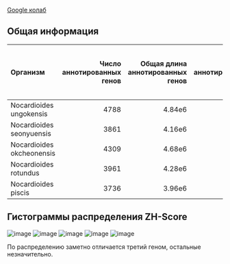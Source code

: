 [Google колаб](https://colab.research.google.com/drive/1FBPcuK243AwkyYU3NAYxGIfAm_4Q0lL-?usp=sharing)

## Общая информация

| Организм                                  |   Число аннотированных генов |   Общая длина аннотированных генов |   Процент аннотированных генов |   Число предсказанных участков Z-DNA без фильтрации по zh-score |   Число предсказанных участков Z-DNA |   Общая длина участков Z-DNA |
|:------------------------------------------|----------------------------------:|---------------------------------------:|---------------------------------------:|----------------------------------------------------------:|------------------------------------------:|---------------------------------:|
| Nocardioides ungokensis            |                              4788 |                                4.84e6 |                                84.36 |                                                   4624782 |                                       64046 |                             707888 |
| Nocardioides seonyuensis    |                              3861 |                                4.16e6 |                                88.24 |                                                   3974362 |                                       54571 |                             600565 |
| Nocardioides okcheonensis	                |                              4309 |                                4.68e6 |                                87.19 |                                                   4471533 |                                       82647 |                             910619 |
| Nocardioides rotundus	 |                              3961 |                                4.28e6 |                                87.79 |                                                   4088569 |                                       59677 |                             658953 |
| Nocardioides piscis	              |                              3736 |                                3.96e6 |                                87.87 |                                                   3784668	 |                                       45594 |                             500732 |
## Гистограммы распределения ZH-Score
![image](https://user-images.githubusercontent.com/55840957/173436728-d34c54ca-da5d-460f-8e20-f1b38c2e4129.png)
![image](https://user-images.githubusercontent.com/55840957/173436740-47126822-74e2-4fca-adbe-1d1998efc2be.png)
![image](https://user-images.githubusercontent.com/55840957/173436753-81a1ec47-7694-4e91-bd3e-a2682ffcace5.png)
![image](https://user-images.githubusercontent.com/55840957/173436763-6c19a76e-b50f-45c8-8826-6dd62ca22b43.png)
![image](https://user-images.githubusercontent.com/55840957/173436771-0d068e5d-e30f-44f7-8289-fd5821f62ee5.png)

По распределению заметно отличается третий геном, остальные незначительно.
